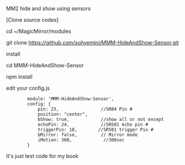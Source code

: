 
MM2 hide and show using sensors

  
[Clone source codes]

cd ~/MagicMirror/modules

git clone https://github.com/sohyemini/MMM-HideAndShow-Sensor.git


install

cd MMM-HideAndShow-Sensor

npm install

edit your config.js

			module: 'MMM-HideAndShow-Sensor',
			config: {
				pin: 23,                //SR04 Pin #
				position: "center",
				bShow: true,            //show all or not except 
				echoPin: 24,            //SR501 echo pin #
				triggerPin: 18,        //SR501 trigger Pin #
				bMirror: false,         // Mirror mode
				iMotion: 300,            //300sec
			}
      
It's just test code for my book
